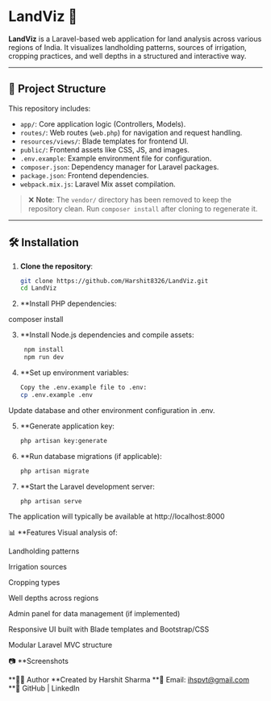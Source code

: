 
# LandViz 🌾

**LandViz** is a Laravel-based web application for land analysis across various regions of India. It visualizes landholding patterns, sources of irrigation, cropping practices, and well depths in a structured and interactive way.

---

## 📁 Project Structure

This repository includes:

- `app/`: Core application logic (Controllers, Models).
- `routes/`: Web routes (`web.php`) for navigation and request handling.
- `resources/views/`: Blade templates for frontend UI.
- `public/`: Frontend assets like CSS, JS, and images.
- `.env.example`: Example environment file for configuration.
- `composer.json`: Dependency manager for Laravel packages.
- `package.json`: Frontend dependencies.
- `webpack.mix.js`: Laravel Mix asset compilation.

> ❌ **Note**: The `vendor/` directory has been removed to keep the repository clean. Run `composer install` after cloning to regenerate it.

---

## 🛠 Installation

1. **Clone the repository**:
   ```bash
   git clone https://github.com/Harshit8326/LandViz.git
   cd LandViz
2. **Install PHP dependencies:

 composer install
 
3. **Install Node.js dependencies and compile assets:
   ```bash
    npm install
    npm run dev

4. **Set up environment variables:
    ```bash
    Copy the .env.example file to .env:
    cp .env.example .env

Update database and other environment configuration in .env.

5. **Generate application key:
    ```bash
    php artisan key:generate
6. **Run database migrations (if applicable):
    ```bash
    php artisan migrate
7. **Start the Laravel development server:
    ```bash
    php artisan serve
The application will typically be available at http://localhost:8000

📊 **Features
Visual analysis of:

Landholding patterns

Irrigation sources

Cropping types

Well depths across regions

Admin panel for data management (if implemented)

Responsive UI built with Blade templates and Bootstrap/CSS

Modular Laravel MVC structure

📷 **Screenshots


**🙋‍♂️ Author
**Created by Harshit Sharma
**📧 Email: ihspvt@gmail.com
**🔗 GitHub | LinkedIn
